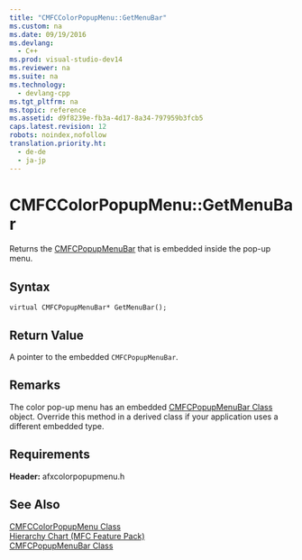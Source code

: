 ```yaml
---
title: "CMFCColorPopupMenu::GetMenuBar"
ms.custom: na
ms.date: 09/19/2016
ms.devlang: 
  - C++
ms.prod: visual-studio-dev14
ms.reviewer: na
ms.suite: na
ms.technology: 
  - devlang-cpp
ms.tgt_pltfrm: na
ms.topic: reference
ms.assetid: d9f8239e-fb3a-4d17-8a34-797959b3fcb5
caps.latest.revision: 12
robots: noindex,nofollow
translation.priority.ht: 
  - de-de
  - ja-jp
---
```

# CMFCColorPopupMenu::GetMenuBar
Returns the [CMFCPopupMenuBar](../vs140/CMFCPopupMenuBar-Class.md) that is embedded inside the pop-up menu.  
  
## Syntax  
  
```  
virtual CMFCPopupMenuBar* GetMenuBar();  
```  
  
## Return Value  
 A pointer to the embedded `CMFCPopupMenuBar`.  
  
## Remarks  
 The color pop-up menu has an embedded [CMFCPopupMenuBar Class](../vs140/CMFCPopupMenuBar-Class.md) object. Override this method in a derived class if your application uses a different embedded type.  
  
## Requirements  
 **Header:** afxcolorpopupmenu.h  
  
## See Also  
 [CMFCColorPopupMenu Class](../vs140/CMFCColorPopupMenu-Class.md)   
 [Hierarchy Chart (MFC Feature Pack)](../vs140/Hierarchy-Chart.md)   
 [CMFCPopupMenuBar Class](../vs140/CMFCPopupMenuBar-Class.md)
